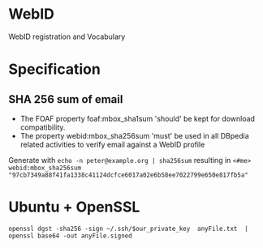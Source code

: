 # WebID
WebID registration and Vocabulary

# Specification

## SHA 256 sum of email

* The FOAF property foaf:mbox_sha1sum 'should' be kept for download compatibility.
* The property webid:mbox_sha256sum 'must' be used in all DBpedia related activities to verify email against a WebID profile 

Generate with `echo -n peter@example.org | sha256sum` resulting in `<#me> webid:mbox_sha256sum "97cb7349a88f41fa1338c41124dcfce6017a02e6b58ee7022799e650e817fb5a" `



# Ubuntu + OpenSSL




```
openssl dgst -sha256 -sign ~/.ssh/$our_private_key  anyFile.txt  | openssl base64 -out anyFile.signed
```
